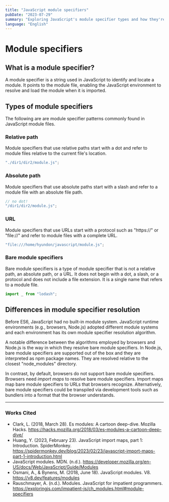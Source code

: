 ```yaml
---
title: "JavaScript module specifiers"
pubDate: "2023-07-29"
summary: "Exploring JavaScript's module specifier types and how they're interpreted across different environments"
language: "English"
---
```


# Module specifiers

## What is a module specifier?

A module specifier is a string used in JavaScript to identify and locate a module. It points to the module file, enabling the JavaScript environment to resolve and load the module when it is imported.

## Types of module specifiers

The following are are module specifier patterns commonly found in JavaScript module files.

### Relative path

Module specifiers that use relative paths start with a dot and refer to module files relative to the current file's location.

```javascript
"./dir1/dir2/module.js";
```

### Absolute path

Module specifiers that use absolute paths start with a slash and refer to a module file with an absolute file path.

```javascript
// no dot!
"/dir1/dir2/module.js";
```

### URL

Module specifiers that use URLs start with a protocol such as "https://" or "file://" and refer to module files with a complete URL.

```javascript
"file:///home/hyundon/javascript/module.js";
```

### Bare module specifiers

Bare module specifiers is a type of module specifier that is not a relative path, an absolute path, or a URL. It does not begin with a dot, a slash, or a protocol and does not include a file extension. It is a single name that refers to a module file.

```javascript
import _ from "lodash";
```

## Differences in module specifier resolution

Before ES6, JavaScript had no built-in module system. JavaScript runtime environments (e.g., browsers, Node.js) adopted different module systems and each environment has its own module specifier resolution algorithm.

A notable difference between the algorithms employed by browsers and Node.js is the way in which they resolve bare module specifiers. In Node.js, bare module specifiers are supported out of the box and they are interpreted as npm package names. They are resolved relative to the closest "node_modules" directory.

In contrast, by default, browsers do not support bare module specifiers. Browsers need _import maps_ to resolve bare module specifiers. Import maps map bare module specifiers to URLs that browsers recognize. Alternatively, bare module specifiers could be transpiled via development tools such as bundlers into a format that the browser understands.

---

### Works Cited

- Clark, L. (2018, March 28). Es modules: A cartoon deep-dive. Mozilla Hacks. <https://hacks.mozilla.org/2018/03/es-modules-a-cartoon-deep-dive/>
- Huang, Y. (2023, February 23). JavaScript import maps, part 1: Introduction. SpiderMonkey. <https://spidermonkey.dev/blog/2023/02/23/javascript-import-maps-part-1-introduction.html>
- JavaScript modules. MDN. (n.d.). <https://developer.mozilla.org/en-US/docs/Web/JavaScript/Guide/Modules>
- Osmani, A., &amp; Bynens, M. (2018, June 18). JavaScript modules. V8. <https://v8.dev/features/modules>
- Rauschmayer, A. (n.d.). Modules. JavaScript for impatient programmers. <https://exploringjs.com/impatient-js/ch_modules.html#module-specifiers>
